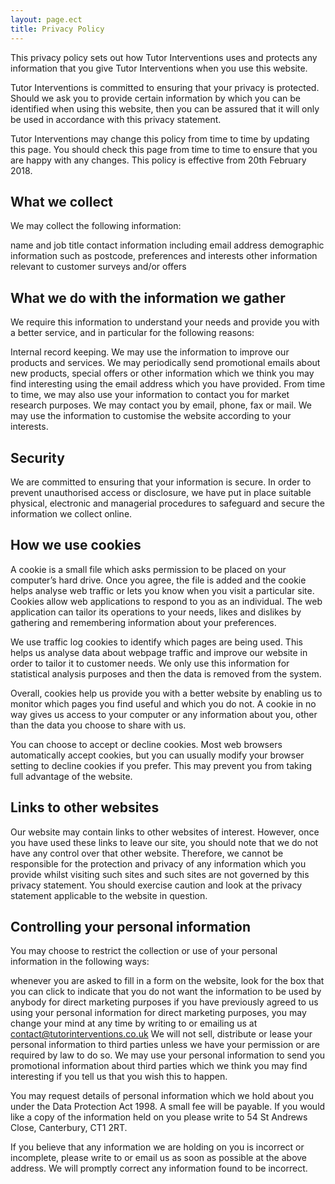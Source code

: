 ```yaml
---
layout: page.ect
title: Privacy Policy
---
```


This privacy policy sets out how Tutor Interventions uses and protects any information that you give Tutor Interventions when you use this website.

Tutor Interventions is committed to ensuring that your privacy is protected. Should we ask you to provide certain information by which you can be identified when using this website, then you can be assured that it will only be used in accordance with this privacy statement.

Tutor Interventions may change this policy from time to time by updating this page. You should check this page from time to time to ensure that you are happy with any changes. This policy is effective from 20th February 2018.

## What we collect
We may collect the following information:

name and job title
contact information including email address
demographic information such as postcode, preferences and interests
other information relevant to customer surveys and/or offers
## What we do with the information we gather
We require this information to understand your needs and provide you with a better service, and in particular for the following reasons:

Internal record keeping.
We may use the information to improve our products and services.
We may periodically send promotional emails about new products, special offers or other information which we think you may find interesting using the email address which you have provided.
From time to time, we may also use your information to contact you for market research purposes. We may contact you by email, phone, fax or mail. We may use the information to customise the website according to your interests.
## Security
We are committed to ensuring that your information is secure. In order to prevent unauthorised access or disclosure, we have put in place suitable physical, electronic and managerial procedures to safeguard and secure the information we collect online.

## How we use cookies
A cookie is a small file which asks permission to be placed on your computer’s hard drive. Once you agree, the file is added and the cookie helps analyse web traffic or lets you know when you visit a particular site. Cookies allow web applications to respond to you as an individual. The web application can tailor its operations to your needs, likes and dislikes by gathering and remembering information about your preferences.

We use traffic log cookies to identify which pages are being used. This helps us analyse data about webpage traffic and improve our website in order to tailor it to customer needs. We only use this information for statistical analysis purposes and then the data is removed from the system.

Overall, cookies help us provide you with a better website by enabling us to monitor which pages you find useful and which you do not. A cookie in no way gives us access to your computer or any information about you, other than the data you choose to share with us.

You can choose to accept or decline cookies. Most web browsers automatically accept cookies, but you can usually modify your browser setting to decline cookies if you prefer. This may prevent you from taking full advantage of the website.

## Links to other websites
Our website may contain links to other websites of interest. However, once you have used these links to leave our site, you should note that we do not have any control over that other website. Therefore, we cannot be responsible for the protection and privacy of any information which you provide whilst visiting such sites and such sites are not governed by this privacy statement. You should exercise caution and look at the privacy statement applicable to the website in question.

## Controlling your personal information
You may choose to restrict the collection or use of your personal information in the following ways:

whenever you are asked to fill in a form on the website, look for the box that you can click to indicate that you do not want the information to be used by anybody for direct marketing purposes
if you have previously agreed to us using your personal information for direct marketing purposes, you may change your mind at any time by writing to or emailing us at contact@tutorinterventions.co.uk
We will not sell, distribute or lease your personal information to third parties unless we have your permission or are required by law to do so. We may use your personal information to send you promotional information about third parties which we think you may find interesting if you tell us that you wish this to happen.

You may request details of personal information which we hold about you under the Data Protection Act 1998. A small fee will be payable. If you would like a copy of the information held on you please write to 54 St Andrews Close, Canterbury, CT1 2RT.

If you believe that any information we are holding on you is incorrect or incomplete, please write to or email us as soon as possible at the above address. We will promptly correct any information found to be incorrect.